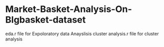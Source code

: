 # Market-Basket-Analysis-On-BIgbasket-dataset

eda.r file for Expoloratory data Anayslisis
cluster analysis.r file for cluster analysis
